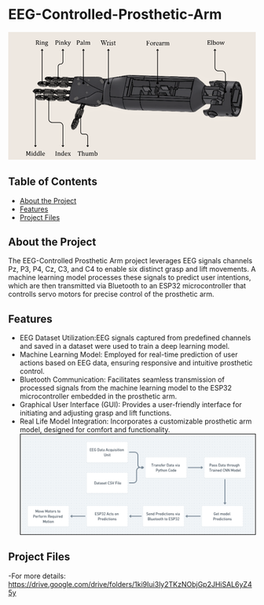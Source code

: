 # EEG-Controlled-Prosthetic-Arm


![Project Image or Logo](https://github.com/Marc-Hany/EEG-Controlled-Prosthetic-Arm/blob/main/Arm.png?raw=true)

## Table of Contents

- [About the Project](#about-the-project)
- [Features](#features)
- [Project Files](#project-files)


## About the Project

The EEG-Controlled Prosthetic Arm project leverages EEG signals channels Pz, P3, P4, Cz, C3, and C4 to enable six distinct grasp and lift movements. A machine learning model processes these signals to predict user intentions, which are then transmitted via Bluetooth to an ESP32 microcontroller that controlls servo motors for precise control of the prosthetic arm.

## Features

- EEG Dataset Utilization:EEG signals captured from predefined channels and saved in a dataset were used to train a deep learning model.
- Machine Learning Model: Employed for real-time prediction of user actions based on EEG data, ensuring responsive and intuitive prosthetic control.
- Bluetooth Communication: Facilitates seamless transmission of processed signals from the machine learning model to the ESP32 microcontroller embedded in the prosthetic arm.
- Graphical User Interface (GUI): Provides a user-friendly interface for initiating and adjusting grasp and lift functions.
- Real Life Model Integration: Incorporates a customizable prosthetic arm model, designed for comfort and functionality.
![System Workflow](https://github.com/Marc-Hany/EEG-Controlled-Prosthetic-Arm/blob/main/System%20Workflow.png?raw=true)


## Project Files
-For more details: https://drive.google.com/drive/folders/1ki9Iui3ly2TKzNObjGp2JHiSAL6yZ45y
